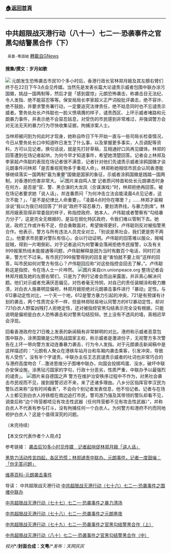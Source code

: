###  [:house:返回首頁](https://github.com/ourhimalayas/txt)
---


## 中共超限战灭港行动（八十一）七二一·恐袭事件之官黑勾结警黑合作（下）
` 英喜-粵語組` [轉載自GNews](https://gnews.org/zh-hans/1614003/)

#### 搜集/撰文：岁月如歌


![](https://assets.gnews.org/wp-content/uploads/2021/10/10241.jpg)
元朗发生恐怖袭击市民10个多小时后，香港行政长官林郑月娥及其左膀右臂们终于在22日下午3点会见传媒。当然先是发表长篇大论谴责示威者包围中联办涂污国徽，挑战一国两制等，然后才是「感到震惊」元朗恐怖袭击，称袭击目无法纪、令人发指、绝不能容忍等等。保安局局长李家超义正严词般批评袭击，绝不容许、绝不鼓励，并要求警务署行动，一定要追究法律责任，绝不姑息同时也不忘谴责示威者。警务处处长卢伟聪也一脸义愤填膺的样子，谴责西区、上环示威者堵路和元朗暴力事件，并表示绝不会容忍姑息，对受伤的市民感到非常难过，并强调警方会对无法无天的暴力行为尽快收集证据，拘捕涉案人士。

当林郑被问到为何此时才现身，她称自昨日下午开始一直与一些司局长检查情况，今日从警务处长口中知道昨日发生了什么事，以及掌握更多事实，人员调配等资料，方可以见记者。换句话说，就是先打好草稿，互相通好口风再见媒体。林郑的回答遭到在场记者起哄，为何今早才知道事件，希望她清楚回答。记者会上林郑及李家超卢伟聪的表现在场记者很不满意，记者针对他们先谴责示威者涂鸦国徽才谈元朗事件问林郑「是否重视死物多于重视人命」，林郑称她相信市民会认同香港能够继续落实一国两制“最为重要”国徽是国家的象征，示威者涂鸦国徽是践踏一国两制，对香港的伤害非常大。
![](https://assets.gnews.org/wp-content/uploads/2021/10/10242.jpg)图片来自鸣人堂
记者质问特首和处长元朗袭击时身在何方，是否是“官、警、黑合演的大龙凤（合谋演戏）”时，林郑拒绝再回答。被在场记者要求她「说人话」，并连番质问「为何冲击立法会能凌晨4点见记者，这次不能？」，「是不是纪律比人命重要」，「凌晨4点时你在哪里？」……林郑才装糊涂说“我以为我已经回答了”并说“政府不容忍暴力，要划清界线，与暴力割席”。林郑月娥表现得非常委屈的样子，称指控政府、她本人、卢伟聪或者警察有“勾结暴力分子”，这是完全无根据的，是旨在弱化特区政府，令我们难以管制下去。她说，政府工作或许有不足，但会勇敢面对，希望做得更好。卢伟聪则反对被指警黑合作。他表示，警方与所有违法人员完全对立，「别说是黑社会，我们更是势不两立」。他要求市民要对警队有信心，会以行动证明。卢伟聪的回答难以服众，贼喊捉贼，得到一片喝倒彩。对于记者追问为何警署会落闸拒绝市民报警，以及有关999报案热线未能接通等问题，卢伟聪解释是因为当时有数百个电话，同时打进来，警方忙不过来。有市民打999报警得到的回复是“害怕就不要上街”这样的回答，叫市民如何对警方有信心？卢伟聪回应称“对这些指控会回去了解，”。卢伟聪称这是指控，令在场人士一片哗然。
![](https://assets.gnews.org/wp-content/uploads/2021/10/10243.jpg)图片来自cn.unionpeace.org
整场记者会林郑月娥及她的左膀右臂们，只是为了例行记者会而出来露面，并非真心解决问题。他们对示威者充满厌恶偏见，对伤者毫无怜悯，对自己的责任装糊涂和极力撇清，对白衣人施暴明显偏袒，林郑月娥拒绝对元朗袭击事件进行「暴动」定性。与612暴动定性对比，一个天一个地，612是警方暴力引起的冲突，721是有预谋有计划的袭击，两个性质完全不一样，但是林郑轻易地认同警方的612暴动定性，却对721白衣人野蛮凶残打人拒绝定性，还对被指控官黑勾结表示完全没有根据，只能说明是偏袒是白衣人恐怖袭击和对警黑勾结狡辩。世上没有不透风的墙，真相迟早会浮现。

回看香港政府在21日晚上发表的新闻稿有非常鲜明的对比。港府称示威者恶意包围中联办，涂黑国徽是公然挑战国家主权，称示威者是激进份子，无视警方多次警告在上环一带向警方发动连番暴力袭击，行为令人发指。对于元朗袭击新闻稿中是这样描述的：“元朗有人聚众在港铁车站月台和车厢内袭击乘客，引发冲突，导致有人受伤”。没有半个字谴责。中联办主任王志民谴责示威者的吐词也非常巧合的与港府高度吻合「…激进思维分子围堵中联办，向国会投掷鸡蛋、没水，破坏中联办安保设施，涂黑玷污国家的字句，行政十分恶劣，性质严重，中联办予以最强烈的谴责」。
![](https://assets.gnews.org/wp-content/uploads/2021/10/10244.jpg)图片来自德国之声
警方在维护治安秩序过程中不作为，对黑社会袭击市民视而不见，接到报警迟迟不来，来了还诸多理由。八乡分区指挥官李汉民为警队迟来称“没有时间看表”，不会向个别记者发表信息，他不怕记者。记者与在场人士都见到白衣人持铁棍在南边追打市民，警司游乃强及其带领的警队却看不见，调查后称“边个阵营都唔见有攻击性武器（任何阵营都不见有攻击性武器）”，并称白衣人不代表有参与打斗，没有拘捕任何一个白衣人。为何警方和港府不约而同地袒护白衣人？这是个值得深究的问题。

（未完待续）


【本文仅代表作者个人观点】

参考链接：
[袭击后10多小时见传媒　记者起哄促林郑月娥「讲人话」](https://news.mingpao.com/ins/%E6%B8%AF%E8%81%9E/article/20190722/s00001/1563789652875/%E3%80%90%E5%85%83%E6%9C%97%E8%A5%B2%E6%93%8A-%E7%9F%AD%E7%89%87%E3%80%91%E8%A5%B2%E6%93%8A%E5%BE%8C10%E5%A4%9A%E5%B0%8F%E6%99%82%E8%A6%8B%E5%82%B3%E5%AA%92-%E8%A8%98%E8%80%85%E8%B5%B7%E5%93%84%E4%BF%83%E6%9E%97%E9%84%AD%E6%9C%88%E5%A8%A5%E3%80%8C%E8%AC%9B%E4%BA%BA%E8%A9%B1%E3%80%8D)

[黑势力活动传言四起，各区恐慌；林郑谴责中联办、元朗事件，记者一度鼓噪：「你无答问题」](https://theinitium.com/article/20190722-whatsnew-hk-yuenlong-incident-responses/)

[维基百科-元朗袭击事件](https://zh.m.wikipedia.org/wiki/%E5%85%83%E6%9C%97%E8%A5%B2%E6%93%8A%E4%BA%8B%E4%BB%B6#)

导读：
中共超限战灭港行动
[中共超限战灭港行动（七十六）七二一·恐袭事件之围堵中联办](https://gnews.org/zh-hans/1573037/)

[中共超限战灭港行动（七十七）七二一](https://gnews.org/zh-hans/1583940/)[·恐袭事件之暴力清场](https://gnews.org/zh-hans/1583940/)

[中共超限战灭港行动（七十八）七二一](https://gnews.org/zh-hans/1593300/)[·恐袭事件之元朗黑夜](https://gnews.org/zh-hans/1593300/)

[中共超限战灭港行动（七十九）七二一](https://gnews.org/zh-hans/1595216/)[·恐袭事件之官黑勾结警黑合作（上）](https://gnews.org/zh-hans/1595216/)

[中共超限战灭港行动（八十）七二一](https://gnews.org/zh-hans/1599657/)[·恐袭事件之官黑勾结警黑合作（中）](https://gnews.org/zh-hans/1599657/)

*校对**/**封面合成：文粤**/**发布：天网灰灰*
